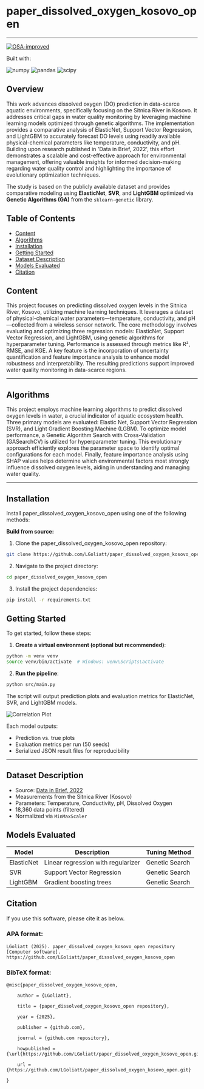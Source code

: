 # paper_dissolved_oxygen_kosovo_open

---

[![OSA-improved](https://img.shields.io/badge/improved%20by-OSA-yellow)](https://github.com/aimclub/OSA)

Built with:

![numpy](https://img.shields.io/badge/NumPy-013243.svg?style={0}&logo=NumPy&logoColor=white)
![pandas](https://img.shields.io/badge/pandas-150458.svg?style={0}&logo=pandas&logoColor=white)
![scipy](https://img.shields.io/badge/SciPy-8CAAE6.svg?style={0}&logo=SciPy&logoColor=white)

## Overview

This work advances dissolved oxygen (DO) prediction in data-scarce aquatic environments, specifically focusing on the Sitnica River in Kosovo. It addresses critical gaps in water quality monitoring by leveraging machine learning models optimized through genetic algorithms. The implementation provides a comparative analysis of ElasticNet, Support Vector Regression, and LightGBM to accurately forecast DO levels using readily available physical-chemical parameters like temperature, conductivity, and pH.  Building upon research published in 'Data in Brief, 2022', this effort demonstrates a scalable and cost-effective approach for environmental management, offering valuable insights for informed decision-making regarding water quality control and highlighting the importance of evolutionary optimization techniques.

The study is based on the publicly available dataset and provides comparative modeling using **ElasticNet**, **SVR**, and **LightGBM** optimized via **Genetic Algorithms (GA)** from the `sklearn-genetic` library.

## Table of Contents

- [Content](#content)
- [Algorithms](#algorithms)
- [Installation](#installation)
- [Getting Started](#getting-started)
- [Dataset Description](#dataset-description)
- [Models Evaluated](#models-evaluated)
- [Citation](#citation)

## Content

This project focuses on predicting dissolved oxygen levels in the Sitnica River, Kosovo, utilizing machine learning techniques. It leverages a dataset of physical-chemical water parameters—temperature, conductivity, and pH—collected from a wireless sensor network. The core methodology involves evaluating and optimizing three regression models: ElasticNet, Support Vector Regression, and LightGBM, using genetic algorithms for hyperparameter tuning. Performance is assessed through metrics like R², RMSE, and KGE. A key feature is the incorporation of uncertainty quantification and feature importance analysis to enhance model robustness and interpretability. The resulting predictions support improved water quality monitoring in data-scarce regions.

---

## Algorithms

This project employs machine learning algorithms to predict dissolved oxygen levels in water, a crucial indicator of aquatic ecosystem health. Three primary models are evaluated: Elastic Net, Support Vector Regression (SVR), and Light Gradient Boosting Machine (LGBM). To optimize model performance, a Genetic Algorithm Search with Cross-Validation (GASearchCV) is utilized for hyperparameter tuning. This evolutionary approach efficiently explores the parameter space to identify optimal configurations for each model. Finally, feature importance analysis using SHAP values helps determine which environmental factors most strongly influence dissolved oxygen levels, aiding in understanding and managing water quality.

---

## Installation

Install paper_dissolved_oxygen_kosovo_open using one of the following methods:

**Build from source:**

1. Clone the paper_dissolved_oxygen_kosovo_open repository:
```sh
git clone https://github.com/LGoliatt/paper_dissolved_oxygen_kosovo_open
```

2. Navigate to the project directory:
```sh
cd paper_dissolved_oxygen_kosovo_open
```

3. Install the project dependencies:

```sh
pip install -r requirements.txt
```

## Getting Started

To get started, follow these steps:

1. **Create a virtual environment (optional but recommended)**:
```bash
python -m venv venv
source venv/bin/activate  # Windows: venv\Scripts\activate
```
2. **Run the pipeline**: 
```bash
python src/main.py
```

The script will output prediction plots and evaluation metrics for ElasticNet, SVR, and LightGBM models.

![Correlation Plot](figures/wq-kosovo_correlation.png)

Each model outputs:
- Prediction vs. true plots
- Evaluation metrics per run (50 seeds)
- Serialized JSON result files for reproducibility

---

## Dataset Description

- Source: [Data in Brief, 2022](https://doi.org/10.1016/j.dib.2022.108486)
- Measurements from the Sitnica River (Kosovo)
- Parameters: Temperature, Conductivity, pH, Dissolved Oxygen
- 18,360 data points (filtered)
- Normalized via `MinMaxScaler`

## Models Evaluated

| Model       | Description                        | Tuning Method    |
|-------------|------------------------------------|------------------|
| ElasticNet  | Linear regression with regularizer | Genetic Search   |
| SVR         | Support Vector Regression          | Genetic Search   |
| LightGBM    | Gradient boosting trees            | Genetic Search   |

## Citation

If you use this software, please cite it as below.

### APA format:

    LGoliatt (2025). paper_dissolved_oxygen_kosovo_open repository [Computer software]. https://github.com/LGoliatt/paper_dissolved_oxygen_kosovo_open

### BibTeX format:

    @misc{paper_dissolved_oxygen_kosovo_open,

        author = {LGoliatt},

        title = {paper_dissolved_oxygen_kosovo_open repository},

        year = {2025},

        publisher = {github.com},

        journal = {github.com repository},

        howpublished = {\url{https://github.com/LGoliatt/paper_dissolved_oxygen_kosovo_open.git}},

        url = {https://github.com/LGoliatt/paper_dissolved_oxygen_kosovo_open.git}

    }